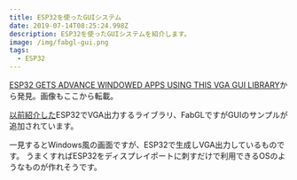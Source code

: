 ```yaml
---
title: ESP32を使ったGUIシステム
date: 2019-07-14T08:25:24.998Z
description: ESP32を使ったGUIシステムを紹介します。
image: /img/fabgl-gui.png
tags:
  - ESP32
---
```

[ESP32 GETS ADVANCE WINDOWED APPS USING THIS VGA GUI LIBRARY](https://hackaday.com/2019/07/08/esp32-gets-advance-windowed-apps-using-this-vga-gui-library/)から発見。画像もここから転載。

[以前紹介した](https://inajob.netlify.com/post/esp32%E3%81%A7vga%E8%A1%A8%E7%A4%BA%E3%82%92fabgl/)ESP32でVGA出力するライブラリ、FabGLですがGUIのサンプルが追加されています。

一見するとWindows風の画面ですが、ESP32で生成しVGA出力しているものです。
うまくすればESP32をディスプレイポートに刺すだけで利用できるOSのようなものが作れそうです。
